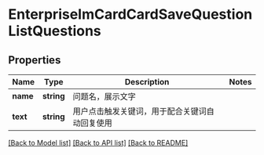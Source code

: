 # EnterpriseImCardCardSaveQuestionListQuestions

## Properties
Name | Type | Description | Notes
------------ | ------------- | ------------- | -------------
**name** | **string** | 问题名，展示文字 | 
**text** | **string** | 用户点击触发关键词，用于配合关键词自动回复使用 | 

[[Back to Model list]](../README.md#documentation-for-models) [[Back to API list]](../README.md#documentation-for-api-endpoints) [[Back to README]](../README.md)

